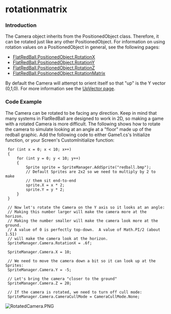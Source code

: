 # rotationmatrix

### Introduction

The Camera object inherits from the PositionedObject class. Therefore, it can be rotated just like any other PositionedObject. For information on using rotation values on a PositionedObject in general, see the following pages:

* [FlatRedBall.PositionedObject.RotationX](../../../../frb/docs/index.php)
* [FlatRedBall.PositionedObject.RotationY](../../../../frb/docs/index.php)
* [FlatRedBall.PositionedObject.RotationZ](../../../../frb/docs/index.php)
* [FlatRedBall.PositionedObject.RotationMatrix](../../../../frb/docs/index.php)

By default the Camera will attempt to orient itself so that "up" is the Y vector (0,1,0). For more information see the [UpVector page](upvector.md).

### Code Example

The Camera can be rotated to be facing any direction. Keep in mind that many systems in FlatRedBall are designed to work in 2D, so making a game with a rotated Camera is more difficult. The following shows how to rotate the camera to simulate looking at an angle at a "floor" made up of the redball graphic. Add the following code to either Game1.cs's Initialize function, or your Screen's CustomInitialize function:

```
 for (int x = 0; x < 10; x++)
 {
     for (int y = 0; y < 10; y++)
     {
         Sprite sprite = SpriteManager.AddSprite("redball.bmp");
         // Default Sprites are 2x2 so we need to multiply by 2 to make
         // them sit end-to-end
         sprite.X = x * 2;
         sprite.Y = y * 2;
     }
 }

 // Now let's rotate the Camera on the Y axis so it looks at an angle:
 // Making this number larger will make the camera more at the horizon.
 // Making the number smaller will make the camera look more at the ground.
 // A value of 0 is perfectly top-down.  A value of Math.PI/2 (about 1.51)
 // will make the camera look at the horizon.
 SpriteManager.Camera.RotationX = .6f;

 SpriteManager.Camera.X = 10;

 // We need to move the camera down a bit so it can look up at the Sprites:
 SpriteManager.Camera.Y = -5;

 // Let's bring the camera "closer to the ground"
 SpriteManager.Camera.Z = 20;

 // If the camera is rotated, we need to turn off cull mode:
 SpriteManager.Camera.CameraCullMode = CameraCullMode.None;
```

![RotatedCamera.PNG](../../../../media/migrated\_media-RotatedCamera.PNG)
